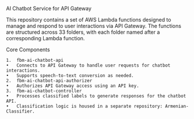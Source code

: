 AI Chatbot Service for API Gateway

This repository contains a set of AWS Lambda functions designed to manage and respond to user interactions via API Gateway. The functions are structured across 33 folders, with each folder named after a corresponding Lambda function.

Core Components

	1.	fbm-ai-chatbot-api
	•	Connects to API Gateway to handle user requests for chatbot interactions.
	•	Supports speech-to-text conversion as needed.
	2.	fbm-ai-chatbot-api-authorizer
	•	Authorizes API Gateway access using an API key.
	3.	fbm-ai-chatbot-controller
	•	Processes classified labels to generate responses for the chatbot API.
	•	Classification logic is housed in a separate repository: Armenian-Classifier.
